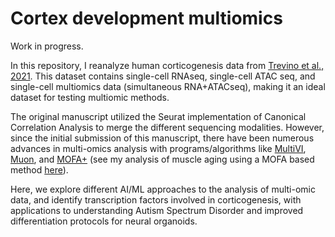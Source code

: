 # Cortex development multiomics
Work in progress.

In this repository, I reanalyze human corticogenesis data from [Trevino et al., 2021](https://doi.org/10.1016/j.cell.2021.07.039). This dataset contains single-cell RNAseq, single-cell ATAC seq, and single-cell multiomics data (simultaneous RNA+ATACseq), making it an ideal dataset for testing multiomic methods.

The original manuscript utilized the Seurat implementation of Canonical Correlation Analysis to merge the different sequencing modalities. However, since the initial submission of this manuscript, there have been numerous advances in multi-omics analysis with programs/algorithms like [MultiVI](https://doi.org/10.1038/s41592-023-01909-9), [Muon](https://doi.org/10.1186/s13059-021-02577-8), and [MOFA+](https://doi.org/10.1186/s13059-020-02015-1) (see my analysis of muscle aging using a MOFA based method [here](https://github.com/spginebaugh/muscle_aging_ML)). 

Here, we explore different AI/ML approaches to the analysis of multi-omic data, and identify transcription factors involved in corticogenesis, with applications to understanding Autism Spectrum Disorder and improved differentiation protocols for neural organoids.
